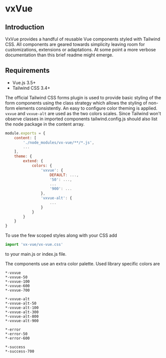 # vxVue

## Introduction
VxVue provides a handful of reusable Vue components styled with Tailwind CSS. All components are geared towards simplicity leaving room for customizations, extensions or adaptations. At some point a more verbose documentation than this brief readme might emerge.

## Requirements
* Vue.js 3.5+
* Tailwind CSS 3.4+

The official Tailwind CSS forms plugin is used to provide basic styling of the form components using the class strategy which allows the styling of non-form elements consistently.
An easy to configure color theming is applied. `vxvue` and `vxvue-alt` are used as the two colors scales. Since Tailwind won't observe classes in imported components tailwind.config.js should also list the node package in the content array. 
```javascript
module.exports = {
    content: [
        './node_modules/vx-vue/**/*.js',
        ...
    ],
    theme: {
        extend: {
            colors: {
                'vxvue': {
                    DEFAULT: ...,
                    '50': ...,
                    ...
                    '900': ...
                },
                'vxvue-alt': {
                    ...                
                }
            }
        }
    }
}
```
To use the few scoped styles along with your CSS add

```javascript
import 'vx-vue/vx-vue.css'
```
to your main.js or index.js file.

The components use an extra color palette. Used library specific colors are

```
*-vxvue
*-vxvue-50
*-vxvue-100
*-vxvue-600
*-vxvue-700

*-vxvue-alt
*-vxvue-alt-50
*-vxvue-alt-100
*-vxvue-alt-300
*-vxvue-alt-800
*-vxvue-alt-900

*-error
*-error-50
*-error-600

*-success
*-success-700
```